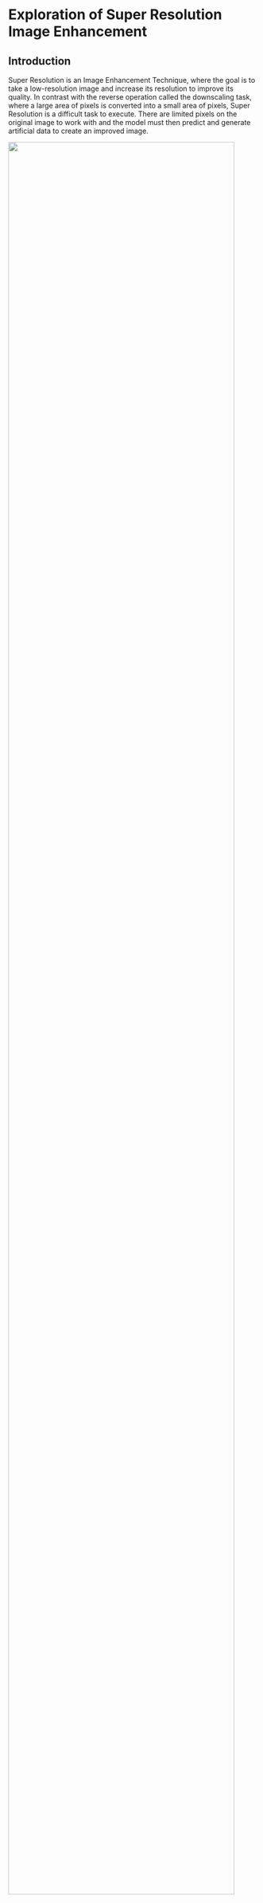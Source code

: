 # Exploration of Super Resolution Image Enhancement

## Introduction
Super Resolution is an Image Enhancement Technique, where the goal is to take a low-resolution image and increase its resolution to improve its quality. In contrast with the reverse operation called the downscaling task, where a large area of pixels is converted into a small area of pixels, Super Resolution is a difficult task to execute. There are limited pixels on the original image to work with and the model must then predict and generate artificial data to create an improved image. 

<img width="95%" src="https://media.discordapp.net/attachments/492533276808970242/1270842054469091338/super_resolution.png?ex=66b52b64&is=66b3d9e4&hm=560134349b08015e57c5306acc5c4579aa3993058fd11a92adcea044a5254468&=&format=webp&quality=lossless">

**This project serves to explore different types of super-resolution models and understand the feasibility of deploying such models into laboratory systems.**

## Motivation
Super Resolution plays a critical role in various fields restoring old images to learn more about the history of our world, analyzing satellite images to create improved maps, and analyzing microscopic organisms in medical diagnoses. As technological and scientific advancements continue to improve, there is an increase in demand for image enhancement tools: the aid of AI in enhancing images helps play a pivotal role in decreasing the costs of developing advanced microscopes, telescopes, and cameras.

## Methods
For this project, I explored two different types of models that have played a revolutionary role in the Super Resolution field: GAN (Generative Advertisal Network) models and Diffusion models. I specifically chose the Real-ESRGAN model and Diffusion model because they were the best models for their respective models from my research. Here is a brief list of facts about each model.

**GAN Model**
- A Generator and a Discriminator compete against each other to mutually boost performance
- The Generator creates a fake image using noise (all at once) to fool the Discriminator
- The Discriminator tries to guess the real image between the generated image and the actual image
- May not produce the best results if the Discriminator or the Generator is not effective enough 
- **Real-ESRGAN:** has a powerful Discriminator contrary to other GAN models

<img width="90%" src="https://media.discordapp.net/attachments/492533276808970242/1270840174095499354/gan_model.png?ex=66b529a4&is=66b3d824&hm=2f5c2c4113e8671ad31055bccad6112d1c0afd82003edb5688623f2dfbe21910&=&format=webp&quality=lossless">

**Diffusion Model**
- A method that outperforms GAN models in rendering quality
- A type of Generator
- Adds and removes noise from the original image at a slower rate
  - Better method than the GAN Model generator since it gives the model time to learn complex patterns
- Adjusts loss to make sure the image is as high quality as possible

<img width="90%" src="https://media.discordapp.net/attachments/492533276808970242/1270840622684569605/diffusion_model.png?ex=66b52a0f&is=66b3d88f&hm=7f745b2ae914cc96ec27a304cf775de83a056c23d0fd084c56165de7d80e10a3&=&format=webp&quality=lossless">

- **SUPIR:**
  - There is an attached text prompt option to help guide the model to the correct output
    - Can plug in a Multi-Modal Large Language Model
  - Extremely computationally expensive, and the model is very large

<img width="90%" src="https://media.discordapp.net/attachments/492533276808970242/1270845872686764042/SUPIR_arch.png?ex=66b52ef3&is=66b3dd73&hm=c5887297e4d9f98a64f2d4d8e09e53d5b98d7eadf5db5e21f7946420dd3e588a&=&format=webp&quality=lossless">

  - *Encoder Decoder: Input and Output Source*
  - *SDXL: StableDiffusion Model*
  - *ControlNet: Controls Diffusion Models*
  - *Multi-Modal Model: Outputs text describing a given image*

## Results

Below are tables highlighting the results when using each of the models. The Numbers in the Input Image column highlight the dimensions of each image. The input images are less than 250x250 pixels in dimension and the output images are upscaled at least 4x in size to highlight the differences in generation.

For the SUPIR model, a prompt was inserted into the Multi-Modal Large Language Model to guide the model to the correct output as mentioned before. Below were the prompts for each of the tables:
- Trees and Bushes: A snowy landscape with bushes and trees nearby
- Shed behind Tree: Red shed with tree in front on a snowy island and ocean scenery in back
- Bus Stop: A road surrounded by grass leading to a bus stop.

From the results below, it is very apparent that SUPIR produces much clearer results than Real-ESRGAN. For both images in the chart below, the trees are rendered very clearly in the SUPIR model, whereas it is more blurry in the Real-ESRGAN model. These differences can also be viewed in the background, which is noticeable in the snow, the dirt, and the ocean that were generated by both the models.

<img width="80%" src="https://media.discordapp.net/attachments/492533276808970242/1270446793846554677/table2.png?ex=66b3bb47&is=66b269c7&hm=9926b9bfdee6f800d4768fb1050e8f217c6acf55c59c049e9f0188b769d59c70&=&format=webp&quality=lossless">

The following chart provides the finishing blow for proving the effectiveness of the SUPIR model over the Real-ESRGAN model. Although the Real-ESRGAN model was unable to produce a realistic-looking image, the details that were provided in the SUPIR model are very apparent, as shown in the generated quality for the mountainous background, the grassy terrain, the bus stop, the rocky road, the street lights, and the bus sign. The two generated images are as clear as light and day in terms of quality.

It is however important to note the drawbacks of the SUPIR model. The same quality image is unable to be generated if a prompt is not used for the SUPIR model: a false prediction was made where the model created a hallucination and generated a plane instead of a bus stop roof. Additionally, the model is poor at generating text: there is incomprehensible text written on the plane. It is also important to highlight the amount of time it took for each model to generate each image. Because SUPIR's model is very large, it takes at least 70 seconds to generate an image compared to Real-ESRGAN's 10 seconds, which is a substantial difference in time.

<img width="80%" src="https://media.discordapp.net/attachments/492533276808970242/1270446794160996505/table1.png?ex=66b3bb47&is=66b269c7&hm=aba8bbe57c52c83904d2f73d2d374b0a4e31f634db375cf415296473c1e200cb&=&format=webp&quality=lossless">

## Summary

Here is a brief list of facts summarizing the advantages and disadvantages of the two models.

**Advantages of Real-ESRGAN:**
- Small model (<1 GB)
  - Requires <1 GB of VRAM
- Runs on CPU as well
- Fast compute time
- Deployable on Edge

**Disadvantages of Real-ESRGAN**
- Poor results if the image quality is too small
- Image enhancement is not very apparent

**Advantages of SUPIR:**
- Image enhancement is much more powerful compared to Real-ESRGAN

**Disadvantages of SUPIR:**
- Extremely large model (30-40 GB)
  - Requires 4~10 GB of VRAM
- Requires GPU
- Inefficient for large batch sizes
- Poor results if no text is provided
- Poor at rendering text

## Conclusion

This project explored the advantages and disadvantages of Real-ESRGAN and SUPIR and determined that it is difficult to deploy super-resolution models into the laboratory systems since current technology does not provide a proper balance between the number of computational resources, time, and quality generated. More research into the field would need to be performed for Super Resolution to serve as a viable solution to deploy on the edge.

It is however important to acknowledge that the SUPIR model displays excellent insight into the potential viability of Super-Resolution, and is very feasible for deployment when a method for decreasing computational power is discovered.
